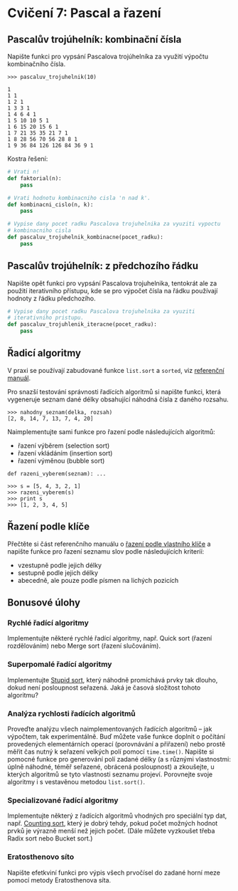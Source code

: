 # Cvičení 7: Pascal a řazení

## Pascalův trojúhelník: kombinační čísla

Napište funkci pro vypsání Pascalova trojúhelníka za využití výpočtu kombinačního čísla.

```
>>> pascaluv_trojuhelnik(10)

1
1 1
1 2 1
1 3 3 1
1 4 6 4 1
1 5 10 10 5 1
1 6 15 20 15 6 1
1 7 21 35 35 21 7 1
1 8 28 56 70 56 28 8 1
1 9 36 84 126 126 84 36 9 1
```

Kostra řešení:

```python
# Vrati n!
def faktorial(n):
    pass

# Vrati hodnotu kombinacniho cisla 'n nad k'.
def kombinacni_cislo(n, k):
    pass

# Vypise dany pocet radku Pascalova trojuhelnika za vyuziti vypoctu
# kombinacniho cisla
def pascaluv_trojuhelnik_kombinacne(pocet_radku):
    pass
```

## Pascalův trojúhelník: z předchozího řádku

Napište opět funkci pro vypsání Pascalova trojuhelnika, tentokrát ale za
použití iterativního přístupu, kde se pro výpočet čísla na řádku používají
hodnoty z řádku předchozího.

```python
# Vypise dany pocet radku Pascalova trojuhelnika za vyuziti
# iterativniho pristupu.
def pascaluv_trojuhlenik_iteracne(pocet_radku):
    pass
```

## Řadicí algoritmy

V praxi se používají zabudované funkce `list.sort` a `sorted`, viz [referenční
manuál](http://docs.python.org/2/howto/sorting.html).


Pro snazší testování správnosti řadících algoritmů si napište funkci, která
vygeneruje seznam dané délky obsahující náhodná čísla z daného rozsahu.

```
>>> nahodny_seznam(delka, rozsah)
[2, 8, 14, 7, 13, 7, 4, 20]
```

Naimplementujte sami funkce pro řazení podle následujících algoritmů:

* řazení výběrem (selection sort)
* řazení vkládáním (insertion sort)
* řazení výměnou (bubble sort)

```
def razeni_vyberem(seznam): ...

>>> s = [5, 4, 3, 2, 1]
>>> razeni_vyberem(s)
>>> print s
>>> [1, 2, 3, 4, 5]
```

## Řazení podle klíče

Přečtěte si část referenčního manuálu o [řazení podle vlastního
klíče](https://docs.python.org/2/howto/sorting.html#key-functions)
a napište funkce pro řazení seznamu slov podle následujících kriteríí:

  * vzestupně podle jejich délky
  * sestupně podle jejich délky
  * abecedně, ale pouze podle písmen na lichých pozicích

## Bonusové úlohy

### Rychlé řadící algoritmy

Implementujte některé rychlé řadící algoritmy, např. Quick sort (řazení
rozdělováním) nebo Merge sort (řazení slučováním).

### Superpomalé řadící algoritmy

Implementujte [Stupid sort](http://cs.wikipedia.org/wiki/Stupid_sort), který
náhodně promíchává prvky tak dlouho, dokud není posloupnost seřazená. Jaká je
časová složitost tohoto algoritmu?

### Analýza rychlosti řadících algoritmů

  Proveďte analýzu všech naimplementovaných řadících algoritmů &ndash; jak
  výpočtem, tak experimentálně. Buď můžete vaše funkce doplnit o počítání
  provedených elementárních operací (porovnávání a přiřazení) nebo prostě měřit
  čas nutný k seřazení velkých polí pomocí `time.time()`. Napište si pomocné
  funkce pro generování polí zadané délky (a s různými vlastnostmi: úplně
  náhodné, téměř seřazené, obrácená posloupnost) a zkoušejte, u kterých
  algoritmů se tyto vlastnosti seznamu projeví. Porovnejte svoje algoritmy i
  s vestavěnou metodou `list.sort()`.

### Specializované řadící algoritmy

Implementujte některý z řadících algoritmů vhodných pro speciální typ dat,
např. [Counting sort](http://cs.wikipedia.org/wiki/Counting_sort), který je
dobrý tehdy, pokud počet možných hodnot prvků je výrazně menší než jejich
počet. (Dále můžete vyzkoušet třeba Radix sort nebo Bucket sort.)

### Eratosthenovo síto

  Napište efetkviní funkci pro výpis všech prvočísel do zadané horní meze
  pomocí metody Eratosthenova síta.


